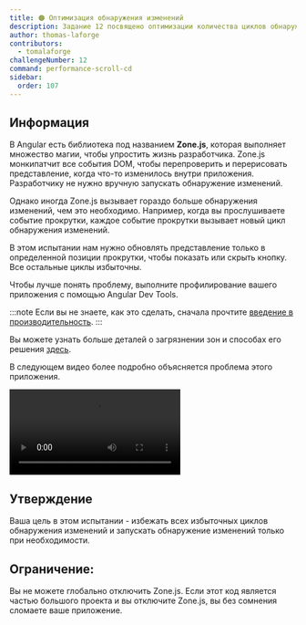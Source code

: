```yaml
---
title: 🟠 Оптимизация обнаружения изменений
description: Задание 12 посвящено оптимизации количества циклов обнаружения изменений при прокрутке
author: thomas-laforge
contributors:
  - tomalaforge
challengeNumber: 12
command: performance-scroll-cd
sidebar:
  order: 107
---
```


## Информация

В Angular есть библиотека под названием <b>Zone.js</b>, которая выполняет множество магии, чтобы упростить жизнь разработчика. Zone.js монкипатчит все события DOM, чтобы перепроверить и перерисовать представление, когда что-то изменилось внутри приложения. Разработчику не нужно вручную запускать обнаружение изменений.

Однако иногда Zone.js вызывает гораздо больше обнаружения изменений, чем это необходимо. Например, когда вы прослушиваете событие прокрутки, каждое событие прокрутки вызывает новый цикл обнаружения изменений.

В этом испытании нам нужно обновлять представление только в определенной позиции прокрутки, чтобы показать или скрыть кнопку. Все остальные циклы избыточны.

Чтобы лучше понять проблему, выполните профилирование вашего приложения с помощью Angular Dev Tools.

:::note
Если вы не знаете, как это сделать, сначала прочтите [введение в производительность](/challenges/performance/).
:::

Вы можете узнать больше деталей о загрязнении зон и способах его решения [здесь](https://angular.io/guide/change-detection-zone-pollution).

В следующем видео более подробно объясняется проблема этого приложения.

<video controls src="https://user-images.githubusercontent.com/30832608/209819211-58d9ddcf-e1ad-4a78-8a7a-2be9d729e3f1.mov">
</video>

## Утверждение

Ваша цель в этом испытании - избежать всех избыточных циклов обнаружения изменений и запускать обнаружение изменений только при необходимости.

## Ограничение:

Вы не можете глобально отключить Zone.js. Если этот код является частью большого проекта и вы отключите Zone.js, вы без сомнения сломаете ваше приложение.
